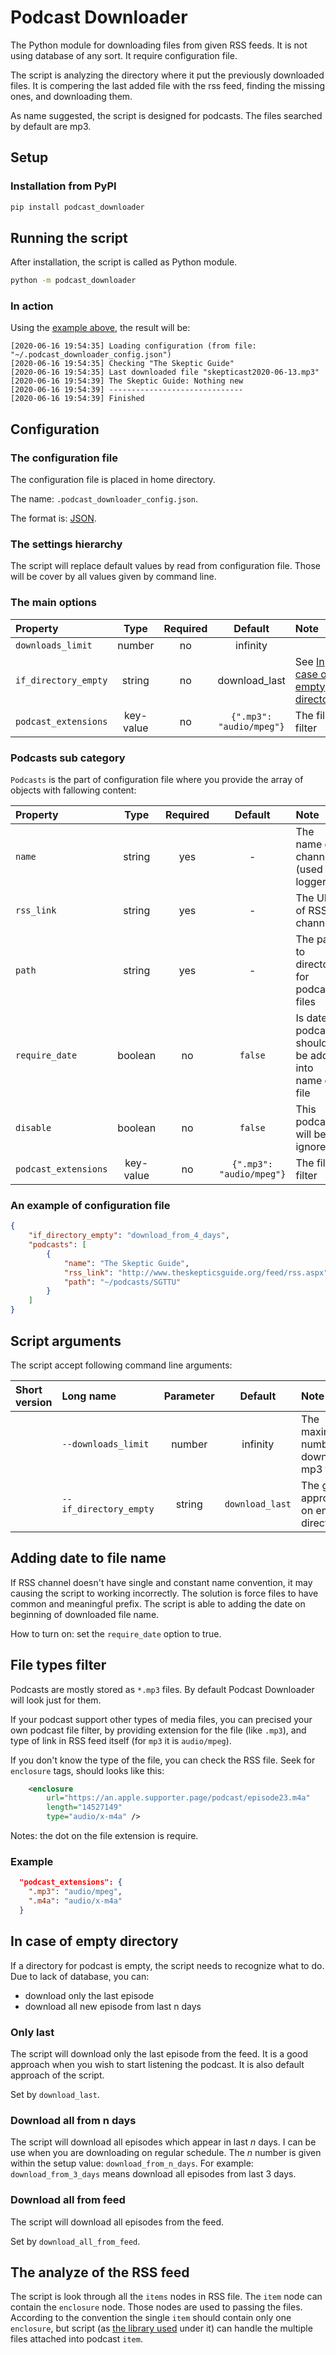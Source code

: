 # Podcast Downloader

The Python module for downloading files from given RSS feeds.
It is not using database of any sort. It require configuration file.

The script is analyzing the directory where it put the previously downloaded files.
It is compering the last added file with the rss feed, finding the missing ones, and downloading them.

As name suggested, the script is designed for podcasts. The files searched by default are mp3.

## Setup

### Installation from PyPI

```bash
pip install podcast_downloader
```

## Running the script

After installation, the script is called as Python module.

```bash
python -m podcast_downloader
```

### In action

Using the [example above](#example), the result will be:

```log
[2020-06-16 19:54:35] Loading configuration (from file: "~/.podcast_downloader_config.json")
[2020-06-16 19:54:35] Checking "The Skeptic Guide"
[2020-06-16 19:54:35] Last downloaded file "skepticast2020-06-13.mp3"
[2020-06-16 19:54:39] The Skeptic Guide: Nothing new
[2020-06-16 19:54:39] ------------------------------
[2020-06-16 19:54:39] Finished
```

## Configuration

### The configuration file

The configuration file is placed in home directory.

The name: `.podcast_downloader_config.json`.

The format is: [JSON](https://en.wikipedia.org/wiki/JSON).

### The settings hierarchy

The script will replace default values by read from configuration file.
Those will be cover by all values given by command line.

### The main options

| Property             | Type      | Required | Default                  | Note |
|:---------------------|:---------:|:--------:|:------------------------:|:-----|
| `downloads_limit`    | number    | no       | infinity                 |      |
| `if_directory_empty` | string    | no       | download_last            | See [In case of empty directory](#in-case-of-empty-directory) |
| `podcast_extensions` | key-value | no       | `{".mp3": "audio/mpeg"}` | The file filter |

### Podcasts sub category

`Podcasts` is the part of configuration file where you provide the array of objects with fallowing content:

| Property             | Type      | Required | Default                  | Note |
|:---------------------|:---------:|:--------:|:------------------------:|:-----|
| `name`               | string    | yes      | -                        | The name of channel (used in logger) |
| `rss_link`           | string    | yes      | -                        | The URL of RSS channel |
| `path`               | string    | yes      | -                        | The path to directory, for podcast files |
| `require_date`       | boolean   | no       | `false`                  | Is date of podcast should be added into name of file |
| `disable`            | boolean   | no       | `false`                  | This podcast will be ignored |
| `podcast_extensions` | key-value | no       | `{".mp3": "audio/mpeg"}` | The file filter |

### An example of configuration file

```json
{
    "if_directory_empty": "download_from_4_days",
    "podcasts": [
        {
            "name": "The Skeptic Guide",
            "rss_link": "http://www.theskepticsguide.org/feed/rss.aspx",
            "path": "~/podcasts/SGTTU"
        }
    ]
}
```

## Script arguments

The script accept following command line arguments:

| Short version | Long name              | Parameter           | Default         | Note |
|:--------------|:-----------------------|:-------------------:|:---------------:|:-----|
|               | `--downloads_limit`    | number              | infinity        | The maximum number of downloaded mp3 files |
|               | `--if_directory_empty` | string              | `download_last` | The general approach on empty directory' |

## Adding date to file name

If RSS channel doesn't have single and constant name convention, it may causing the script to working incorrectly. The solution is force files to have common and meaningful prefix. The script is able to adding the date on beginning of downloaded file name.

How to turn on: set the `require_date` option to true.

## File types filter

Podcasts are mostly stored as `*.mp3` files. By default Podcast Downloader will look just for them.

If your podcast support other types of media files, you can precised your own podcast file filter, by providing extension for the file (like `.mp3`), and type of link in RSS feed itself (for `mp3` it is `audio/mpeg`).

If you don't know the type of the file, you can check the RSS file. Seek for `enclosure` tags, should looks like this:

```xml
    <enclosure
        url="https://an.apple.supporter.page/podcast/episode23.m4a"
        length="14527149"
        type="audio/x-m4a" />
```

Notes: the dot on the file extension is require.

### Example

```json
  "podcast_extensions": {
    ".mp3": "audio/mpeg",
    ".m4a": "audio/x-m4a"
  }
```

## In case of empty directory

If a directory for podcast is empty, the script needs to recognize what to do. Due to lack of database, you can:

* download only the last episode
* download all new episode from last n days

### Only last

The script will download only the last episode from the feed.
It is a good approach when you wish to start listening the podcast.
It is also default approach of the script.

Set by `download_last`.

### Download all from n days

The script will download all episodes which appear in last *n* days. I can be use when you are downloading on regular schedule.
The *n* number is given within the setup value: `download_from_n_days`. For example: `download_from_3_days` means download all episodes from last 3 days.

### Download all from feed

The script will download all episodes from the feed.

Set by `download_all_from_feed`.

## The analyze of the RSS feed

The script is look through all the `items` nodes in RSS file. The `item` node can contain the `enclosure` node. Those nodes are used to passing the files. According to the convention the single `item` should contain only one `enclosure`, but script (as [the library used](https://pypi.org/project/feedparser/) under it) can handle the multiple files attached into podcast `item`.
